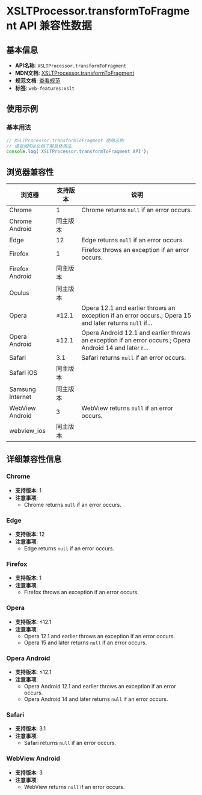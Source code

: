 # XSLTProcessor.transformToFragment API 兼容性数据

## 基本信息

- **API名称**: `XSLTProcessor.transformToFragment`
- **MDN文档**: [XSLTProcessor.transformToFragment](https://developer.mozilla.org/docs/Web/API/XSLTProcessor/transformToFragment)
- **规范文档**: [查看规范](https://dom.spec.whatwg.org/#dom-xsltprocessor-transformtofragment)
- **标签**: `web-features:xslt`

## 使用示例

### 基本用法

```javascript
// XSLTProcessor.transformToFragment 使用示例
// 请查阅MDN文档了解具体用法
console.log('XSLTProcessor.transformToFragment API');
```

## 浏览器兼容性

| 浏览器 | 支持版本 | 说明 |
|--------|----------|------|
| Chrome | 1 | Chrome returns `null` if an error occurs. |
| Chrome Android | 同主版本 |  |
| Edge | 12 | Edge returns `null` if an error occurs. |
| Firefox | 1 | Firefox throws an exception if an error occurs. |
| Firefox Android | 同主版本 |  |
| Oculus | 同主版本 |  |
| Opera | ≤12.1 | Opera 12.1 and earlier throws an exception if an error occurs.; Opera 15 and later returns `null` if... |
| Opera Android | ≤12.1 | Opera Android 12.1 and earlier throws an exception if an error occurs.; Opera Android 14 and later r... |
| Safari | 3.1 | Safari returns `null` if an error occurs. |
| Safari iOS | 同主版本 |  |
| Samsung Internet | 同主版本 |  |
| WebView Android | 3 | WebView returns `null` if an error occurs. |
| webview_ios | 同主版本 |  |

## 详细兼容性信息

### Chrome

- **支持版本**: 1
- **注意事项**:
  - Chrome returns `null` if an error occurs.

### Edge

- **支持版本**: 12
- **注意事项**:
  - Edge returns `null` if an error occurs.

### Firefox

- **支持版本**: 1
- **注意事项**:
  - Firefox throws an exception if an error occurs.

### Opera

- **支持版本**: ≤12.1
- **注意事项**:
  - Opera 12.1 and earlier throws an exception if an error occurs.
  - Opera 15 and later returns `null` if an error occurs.

### Opera Android

- **支持版本**: ≤12.1
- **注意事项**:
  - Opera Android 12.1 and earlier throws an exception if an error occurs.
  - Opera Android 14 and later returns `null` if an error occurs.

### Safari

- **支持版本**: 3.1
- **注意事项**:
  - Safari returns `null` if an error occurs.

### WebView Android

- **支持版本**: 3
- **注意事项**:
  - WebView returns `null` if an error occurs.


